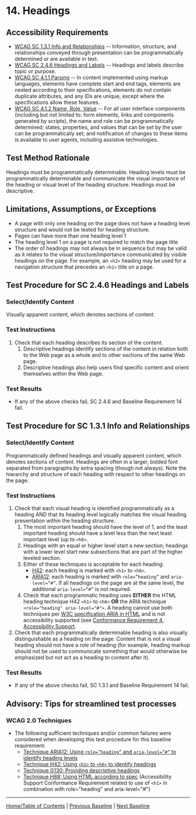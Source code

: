 # 14. Headings
## Accessibility Requirements
* [WCAG SC 1.3.1 Info and Relationships](http://www.w3.org/TR/UNDERSTANDING-WCAG20/content-structure-separation-programmatic.html) -- Information, structure, and relationships conveyed through presentation can be programmatically determined or are available in text.
* [WCAG SC 2.4.6 Headings and Labels](http://www.w3.org/TR/UNDERSTANDING-WCAG20/navigation-mechanisms-descriptive.html) -- Headings and labels describe topic or purpose.
* [WCAG SC 4.1.1 Parsing](http://www.w3.org/TR/UNDERSTANDING-WCAG20/ensure-compat-parses.html) -- In content implemented using markup languages, elements have complete start and end tags, elements are nested according to their specifications, elements do not contain duplicate attributes, and any IDs are unique, except where the specifications allow these features.
* [WCAG SC 4.1.2 Name, Role, Value](http://www.w3.org/TR/UNDERSTANDING-WCAG20/ensure-compat-rsv.html) -- For all user interface components (including but not limited to: form elements, links and components generated by scripts), the name and role can be programmatically determined; states, properties, and values that can be set by the user can be programmatically set; and notification of changes to these items is available to user agents, including assistive technologies.

## Test Method Rationale
Headings must be programmatically determinable. Heading levels must be programmatically determinable and communicate the visual importance of the heading or visual level of the heading structure. Headings must be descriptive.

## Limitations, Assumptions, or Exceptions
* A page with only one heading on the page does not have a heading level structure and would not be tested for heading structure.
* Pages can have more than one heading level 1
* The heading level 1 on a page is not required to match the page title
* The order of headings may not always be in sequence but may be valid as it relates to the visual structure/importance communicated by visible headings on the page. For example, an `<h2>` heading may be used for a navigation structure that precedes an `<h1>` title on a page.

## Test Procedure for SC 2.4.6 Headings and Labels
### Select/Identify Content
Visually apparent content, which denotes sections of content.

### Test Instructions
1. Check that each heading describes its section of the content. 
      1. Descriptive headings identify sections of the content in relation both to the Web page as a whole and to other sections of the same Web page. 
      1. Descriptive headings also help users find specific content and orient themselves within the Web page.
      
### Test Results
* If any of the above checks fail, SC 2.4.6 and Baseline Requirement 14 fail.

## Test Procedure for SC 1.3.1 Info and Relationships
### Select/Identify Content
Programmatically defined headings and visually apparent content, which denotes sections of content. Headings are often in a larger, bolded font separated from paragraphs by extra spacing (though not always). Note the hierarchy and structure of each heading with respect to other headings on the page.

### Test Instructions
1. Check that each visual heading is identified programmatically as a heading AND that its heading level logically matches the visual heading presentation within the heading structure. 
    1. The most important heading should have the level of 1, and the least important heading should have a level less than the next least important level (up to `<h6>`. 
    1. Headings with an equal or higher level start a new section; headings with a lower level start new subsections that are part of the higher leveled section. 
    1. Either of these techniques is acceptable for each heading:
          * [H42](https://www.w3.org/TR/WCAG20-TECHS/H42.html): each heading is marked with `<h1>` to `<h6>`.
          * [ARIA12](https://www.w3.org/TR/WCAG20-TECHS/ARIA12.html): each heading is marked with `role=”heading”` and `aria-level=”#”`. If all headings on the page are at the same level, the additional `aria-level=”#”` is not required.
    1. Check that each programmatic heading uses **EITHER** the HTML heading technique H42 `<h1>` to `<h6>` **OR** the ARIA technique `<role="heading" aria-level="#">`. A heading cannot use both techniques per [W3C specification ARIA in HTML](http://w3c.github.io/html-aria/#docconformance) and is not accessibility supported (see [Conformance Requirement 4. Accessibility Support](https://www.w3.org/TR/UNDERSTANDING-WCAG20/conformance.html#uc-accessibility-support-head).
1. Check that each programmatically determinable heading is also visually distinguishable as a heading on the page. Content that is not a visual heading should not have a role of heading (for example, heading markup should not be used to communicate something that would otherwise be emphasized but not act as a heading to content after it).

### Test Results
* If any of the above checks fail, SC 1.3.1 and Baseline Requirement 14 fail.

## Advisory: Tips for streamlined test processes
### WCAG 2.0 Techniques
* The following sufficient techniques and/or common failures were considered when developing this test procedure for this baseline requirement:
    * [Technique ARIA12: Using `role=”heading”` and `aria-level=”#”` to identify heading levels](https://www.w3.org/TR/WCAG20-TECHS/ARIA12.html)
    * [Technique H42: Using `<h1>` to `<h6>` to identify headings](https://www.w3.org/TR/WCAG20-TECHS/H42.html)
    * [Technique G130: Providing descriptive headings](https://www.w3.org/TR/WCAG20-TECHS/G130.html)
    * [Technique H88: Using HTML according to spec](https://www.w3.org/TR/WCAG20-TECHS/H88.html) (Accessibility Support Conformance Requirement related to use of `<h1>` in combination with role="heading" and aria-level="#")

----------------------------------------
[Home/Table of Contents](index.md) | [Previous Baseline](13DataTables.md) | [Next Baseline](15LinksControls.md)
